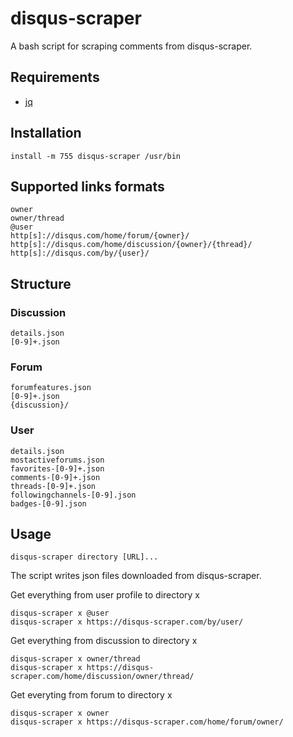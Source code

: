 # disqus-scraper

A bash script for scraping comments from disqus-scraper.

## Requirements

 - [jq](https://github.com/stedolan/jq)

## Installation
    install -m 755 disqus-scraper /usr/bin

## Supported links formats

    owner
    owner/thread
    @user
    http[s]://disqus.com/home/forum/{owner}/
    http[s]://disqus.com/home/discussion/{owner}/{thread}/
    http[s]://disqus.com/by/{user}/

## Structure

### Discussion

    details.json
    [0-9]+.json

### Forum

    forumfeatures.json
    [0-9]+.json
    {discussion}/

### User

    details.json
    mostactiveforums.json
    favorites-[0-9]+.json
    comments-[0-9]+.json
    threads-[0-9]+.json
    followingchannels-[0-9].json
    badges-[0-9].json

## Usage

    disqus-scraper directory [URL]...

The script writes json files downloaded from disqus-scraper.

Get everything from user profile to directory x

    disqus-scraper x @user
    disqus-scraper x https://disqus-scraper.com/by/user/

Get everything from discussion to directory x

    disqus-scraper x owner/thread
    disqus-scraper x https://disqus-scraper.com/home/discussion/owner/thread/

Get everyting from forum to directory x

    disqus-scraper x owner
    disqus-scraper x https://disqus-scraper.com/home/forum/owner/
